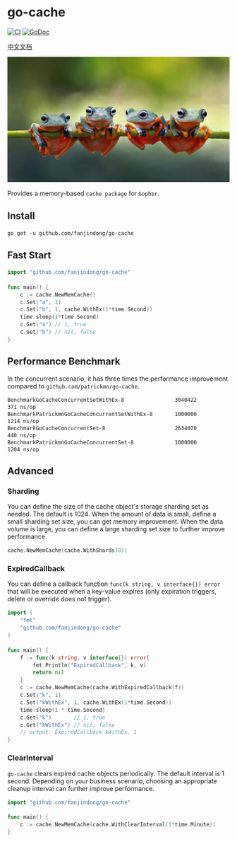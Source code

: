 # go-cache
[![CI](https://github.com/fanjindong/go-cache/actions/workflows/main.yml/badge.svg?branch=master)](https://github.com/fanjindong/go-cache/actions/workflows/main.yml)
[![GoDoc](https://godoc.org/github.com/fanjindong/go-cache?status.svg)](https://pkg.go.dev/github.com/fanjindong/go-cache)

[中文文档](./README_ZH.md)

![image](./images/JavanCousins_ZH-CN2694602511_1920x1080.jpg)

Provides a memory-based `cache package` for `Gopher`.

## Install

`go get -u github.com/fanjindong/go-cache`

## Fast Start

```go
import "github.com/fanjindong/go-cache"

func main() {
    c := cache.NewMemCache()
    c.Set("a", 1)
    c.Set("b", 1, cache.WithEx(1*time.Second))
    time.sleep(1*time.Second)
    c.Get("a") // 1, true
    c.Get("b") // nil, false
}
```

## Performance Benchmark

In the concurrent scenario, it has three times the performance improvement compared to `github.com/patrickmn/go-cache`.

```text
BenchmarkGoCacheConcurrentSetWithEx-8            	 3040422	       371 ns/op
BenchmarkPatrickmnGoCacheConcurrentSetWithEx-8   	 1000000	      1214 ns/op
BenchmarkGoCacheConcurrentSet-8                  	 2634070	       440 ns/op
BenchmarkPatrickmnGoCacheConcurrentSet-8         	 1000000	      1204 ns/op
```

## Advanced

### Sharding

You can define the size of the cache object's storage sharding set as needed. The default is 1024. 
When the amount of data is small, define a small sharding set size, you can get memory improvement. 
When the data volume is large, you can define a large sharding set size to further improve performance.

```go
cache.NewMemCache(cache.WithShards(8))
```

### ExpiredCallback

You can define a callback function `func(k string, v interface{}) error` that will be executed when a key-value expires (only expiration triggers, delete or override does not trigger).

```go
import (
	"fmt"
	"github.com/fanjindong/go-cache"
)

func main() {
    f := func(k string, v interface{}) error{
        fmt.Println("ExpiredCallback", k, v)
        return nil
    }
    c := cache.NewMemCache(cache.WithExpiredCallback(f))
    c.Set("k", 1)
    c.Set("kWithEx", 1, cache.WithEx(1*time.Second))
    time.sleep(1 * time.Second)
    c.Get("k")       // 1, true
    c.Get("kWithEx") // nil, false
    // output: ExpiredCallback kWithEx, 1
}
```

### ClearInterval

`go-cache` clears expired cache objects periodically. The default interval is 1 second.
Depending on your business scenario, choosing an appropriate cleanup interval can further improve performance.

```go
import "github.com/fanjindong/go-cache"

func main() {
    c := cache.NewMemCache(cache.WithClearInterval(1*time.Minute))
}
```